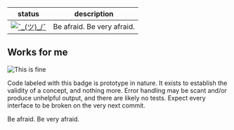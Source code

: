 
| status | description |
| ------ | ----------- |
| [![¯\_(ツ)_/¯][wfm]](#works-for-me) | Be afraid.  Be very afraid. |


## Works for me

![This is fine][itsfine]

Code labeled with this badge is prototype in nature.  It exists to
establish the validity of a concept, and nothing more.  Error handling
may be scant and/or produce unhelpful output, and there are likely no
tests.  Expect every interface to be broken on the very next commit.

Be afraid.  Be very afraid.


[wfm]:     https://img.shields.io/badge/Dev%20status-Works%20For%20Me-red.svg
[itsfine]: https://media.giphy.com/media/z9AUvhAEiXOqA/source.gif
